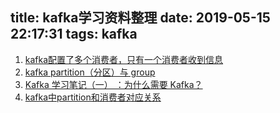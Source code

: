 title: kafka学习资料整理
date: 2019-05-15 22:17:31
tags: kafka
---

1. [kafka配置了多个消费者，只有一个消费者收到信息](https://www.oschina.net/question/196281_248633?sort=time)
2. [kafka partition（分区）与 group](https://www.cnblogs.com/liuwei6/p/6900686.html)
3. [Kafka 学习笔记（一） ：为什么需要 Kafka？](https://scala.cool/2018/03/learning-kafka-1/)
4. [kafka中partition和消费者对应关系](https://www.cnblogs.com/sa-dan/p/8080197.html)
